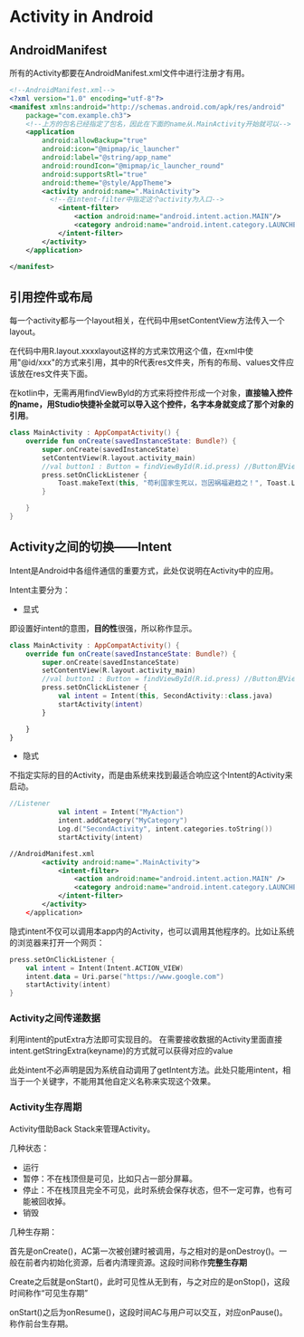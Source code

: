 # Activity in Android

## AndroidManifest

所有的Activity都要在AndroidManifest.xml文件中进行注册才有用。

```xml
<!--AndroidManifest.xml-->
<?xml version="1.0" encoding="utf-8"?>
<manifest xmlns:android="http://schemas.android.com/apk/res/android"
    package="com.example.ch3">
    <!--上方的包名已经指定了包名，因此在下面的name从.MainActivity开始就可以-->
    <application
        android:allowBackup="true"
        android:icon="@mipmap/ic_launcher"
        android:label="@string/app_name"
        android:roundIcon="@mipmap/ic_launcher_round"
        android:supportsRtl="true"
        android:theme="@style/AppTheme">
        <activity android:name=".MainActivity">
          <!--在intent-filter中指定这个activity为入口-->
            <intent-filter>
                <action android:name="android.intent.action.MAIN"/>
                <category android:name="android.intent.category.LAUNCHER"/>
            </intent-filter>
        </activity>
    </application>

</manifest>
```

## 引用控件或布局

每一个activity都与一个layout相关，在代码中用setContentView方法传入一个layout。

在代码中用R.layout.xxxxlayout这样的方式来饮用这个值，在xml中使用"@id/xxx"的方式来引用，其中的R代表res文件夹，所有的布局、values文件应该放在res文件夹下面。

在kotlin中，无需再用findViewById的方式来将控件形成一个对象，**直接输入控件的name，用Studio快捷补全就可以导入这个控件，名字本身就变成了那个对象的引用**。

```kotlin
class MainActivity : AppCompatActivity() {
    override fun onCreate(savedInstanceState: Bundle?) {
        super.onCreate(savedInstanceState)
        setContentView(R.layout.activity_main)
        //val button1 : Button = findViewById(R.id.press) //Button是View抽象类的派生对象，findView这里返回值是View，因此要指定类型
        press.setOnClickListener {
            Toast.makeText(this, "苟利国家生死以，岂因祸福避趋之！", Toast.LENGTH_SHORT).show()
        }

    }
}
```



## Activity之间的切换——Intent

Intent是Android中各组件通信的重要方式，此处仅说明在Activity中的应用。

Intent主要分为：

+ 显式

即设置好intent的意图，**目的性**很强，所以称作显示。

```kotlin
class MainActivity : AppCompatActivity() {
    override fun onCreate(savedInstanceState: Bundle?) {
        super.onCreate(savedInstanceState)
        setContentView(R.layout.activity_main)
        //val button1 : Button = findViewById(R.id.press) //Button是View抽象类的派生对象，findView这里返回值是View，因此要指定类型
        press.setOnClickListener {
            val intent = Intent(this, SecondActivity::class.java)
            startActivity(intent)
        }

    }
}
```

+ 隐式

不指定实际的目的Activity，而是由系统来找到最适合响应这个Intent的Activity来启动。

```kotlin
//Listener
            val intent = Intent("MyAction")
            intent.addCategory("MyCategory")
            Log.d("SecondActivity", intent.categories.toString())
            startActivity(intent)
```



```xml
//AndroidManifest.xml
        <activity android:name=".MainActivity">
            <intent-filter>
                <action android:name="android.intent.action.MAIN" />
                <category android:name="android.intent.category.LAUNCHER" />
            </intent-filter>
        </activity>
    </application>
```

隐式intent不仅可以调用本app内的Activity，也可以调用其他程序的。比如让系统的浏览器来打开一个网页：

```kotlin
press.setOnClickListener {
    val intent = Intent(Intent.ACTION_VIEW)
    intent.data = Uri.parse("https://www.google.com")
    startActivity(intent)
}
```



### Activity之间传递数据

利用intent的putExtra方法即可实现目的。
在需要接收数据的Activity里面直接intent.getStringExtra(keyname)的方式就可以获得对应的value

此处intent不必声明是因为系统自动调用了getIntent方法。此处只能用intent，相当于一个关键字，不能用其他自定义名称来实现这个效果。



### Activity生存周期

Activity借助Back Stack来管理Activity。

几种状态：

+ 运行
+ 暂停：不在栈顶但是可见，比如只占一部分屏幕。
+ 停止：不在栈顶且完全不可见，此时系统会保存状态，但不一定可靠，也有可能被回收掉。
+ 销毁

几种生存期：

首先是onCreate()，AC第一次被创建时被调用，与之相对的是onDestroy()。一般在前者内初始化资源，后者内清理资源。这段时间称作**完整生存期**

Create之后就是onStart()，此时可见性从无到有，与之对应的是onStop()，这段时间称作“可见生存期”

onStart()之后为onResume()，这段时间AC与用户可以交互，对应onPause()。称作前台生存期。

